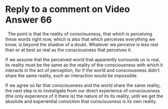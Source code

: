 # Reply to a comment on Video Answer 66

&nbsp;
The point is that the reality of consciousness, that which is perceiving these words right now, which is also that which perceives everything we know, is beyond the shadow of a doubt. Whatever we perceive is﻿ less real than or at best as real as the consciousness that perceives it.



If we assume that the perceived world that apparently surrounds us is real, its reality must be the same as the reality of the consciousness with which it interacts in the act of perception, for if the world and consciousness didn't share the﻿ same reality, such an interaction would be impossible.



If we agree so far that consciousness and the world share the same reality, the next step is to investigate from our direct experience of consciousness (the only experience of it there﻿ is) the nature of its its reality, until we get the absolute and experiential conviction that consciousness is its own reality.





